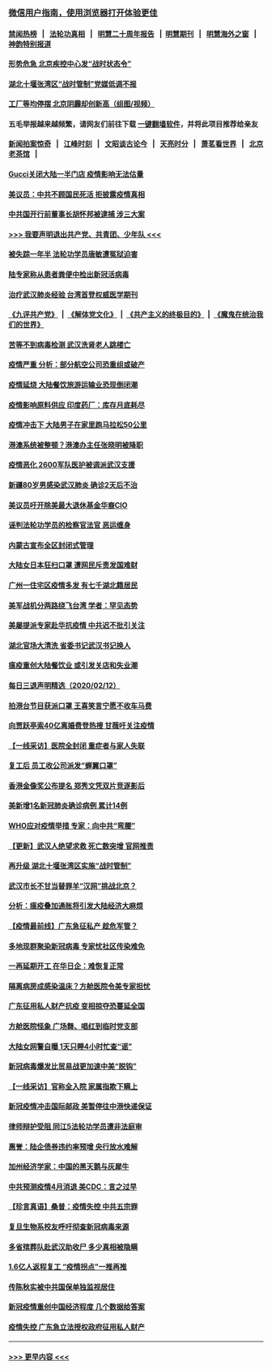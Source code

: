 ### [微信用户指南，使用浏览器打开体验更佳](https://github.com/gfw-breaker/banned-news1/blob/master/indexes/wechat-guide.md?t=0)
#### [禁闻热榜](热点新闻.md?t=0)  &nbsp;&nbsp;|&nbsp;&nbsp; [法轮功真相](https://github.com/gfw-breaker/truth/blob/master/README.md?t=0) &nbsp;&nbsp;|&nbsp;&nbsp; [明慧二十周年报告](https://github.com/gfw-breaker/mh-reports/blob/master/README.md?t=0) &nbsp;&nbsp;|&nbsp;&nbsp;[明慧期刊](https://github.com/gfw-breaker/mh-qikan) &nbsp;&nbsp;|&nbsp;&nbsp; [明慧海外之窗](https://github.com/gfw-breaker/mh-news/blob/master/README.md?t=0) &nbsp;&nbsp;|&nbsp;&nbsp; [神韵特别报道](https://github.com/gfw-breaker/mh-news/blob/master/shenyun.md?t=0)
#### [形势危急 北京疾控中心发“战时状态令”](../pages/nsc413/n11866362.md?t=02132156) 
#### [湖北十堰张湾区“战时管制”党媒低调不报](../pages/nsc413/n11866013.md?t=02132156) 
#### [工厂等均停摆 北京阴霾却创新高（组图/视频）](../pages/nsc413/n11865856.md?t=02132156) 
#### 五毛举报越来越频繁，请网友们前往下载 [一键翻墙软件](https://github.com/gfw-breaker/ssr-accounts)，并将此项目推荐给亲友
#### [新闻拍案惊奇](https://github.com/gfw-breaker/banned-news1/blob/master/pages/link4.md) &nbsp;&nbsp;|&nbsp;&nbsp; [江峰时刻](https://github.com/gfw-breaker/banned-news1/blob/master/pages/link4.md) &nbsp;&nbsp;|&nbsp;&nbsp; [文昭谈古论今](https://github.com/gfw-breaker/banned-news1/blob/master/pages/link4.md) &nbsp;&nbsp;|&nbsp;&nbsp; [天亮时分](https://github.com/gfw-breaker/banned-news1/blob/master/pages/link4.md) &nbsp;&nbsp;|&nbsp;&nbsp; [萧茗看世界](https://github.com/gfw-breaker/banned-news1/blob/master/pages/link4.md) &nbsp;&nbsp;|&nbsp;&nbsp; [北京老茶馆](https://github.com/gfw-breaker/banned-news1/blob/master/pages/link4.md) &nbsp;&nbsp;|&nbsp;&nbsp; 
#### [Gucci关闭大陆一半门店 疫情影响无法估量](../pages/nsc413/n11865799.md?t=02132156) 
#### [美议员：中共不顾国民死活 拒披露疫情真相](../pages/nsc413/n11866147.md?t=02132156) 
#### [中共国开行前董事长胡怀邦被逮捕 涉三大案](../pages/nsc413/n11865943.md?t=02132156) 
#### [>>> 我要声明退出共产党、共青团、少年队 <<<](https://github.com/begood0513/goodnews/blob/master/quit/letter.md) 
#### [被失踪一年半 法轮功学员唐敏遭冤狱迫害](../pages/nsc413/n11863707.md?t=02132156) 
#### [陆专家称从患者粪便中检出新冠活病毒](../pages/nsc413/n11865858.md?t=02132156) 
#### [治疗武汉肺炎经验 台湾首登权威医学期刊](../pages/nsc413/n11865669.md?t=02132156) 
#### [《九评共产党》](https://github.com/begood0513/9ping.md/blob/master/README.md) &nbsp;|&nbsp; [《解体党文化》](../../../../jtdwh.md/blob/master/README.md)  &nbsp;|&nbsp; [《共产主义的终极目的》](../../../../gczydzjmd.md/blob/master/README.md) &nbsp;|&nbsp; [《魔鬼在统治我们的世界》](../../../../mgztzwmdsj.md/blob/master/README.md) 
#### [苦等不到病毒检测 武汉洗肾老人跳楼亡](../pages/nsc413/n11866020.md?t=02132156) 
#### [疫情严重 分析：部分航空公司恐重组或破产](../pages/nsc413/n11865138.md?t=02132156) 
#### [疫情延烧 大陆餐饮旅游运输业恐现倒闭潮](../pages/nsc413/n11865608.md?t=02132156) 
#### [疫情影响原料供应 印度药厂：库存月底耗尽](../pages/nsc413/n11865151.md?t=02132156) 
#### [疫情冲击下 大陆男子在家里跑马拉松50公里](../pages/nsc413/n11865585.md?t=02132156) 
#### [港澳系统被整顿？港澳办主任张晓明被降职](../pages/nsc413/n11865277.md?t=02132156) 
#### [疫情恶化 2600军队医护被调派武汉支援](../pages/nsc413/n11865111.md?t=02132156) 
#### [新疆80岁男感染武汉肺炎 确诊2天后不治](../pages/nsc413/n11865260.md?t=02132156) 
#### [美议员吁开除美最大退休基金华裔CIO](../pages/nsc413/n11865230.md?t=02132156) 
#### [诬判法轮功学员的检察官法官 恶运缠身](../pages/nsc413/n11864380.md?t=02132156) 
#### [内蒙古宣布全区封闭式管理](../pages/nsc413/n11865271.md?t=02132156) 
#### [大陆女日本狂扫口罩 遭网民斥责发国难财](../pages/nsc413/n11865107.md?t=02132156) 
#### [广州一住宅区疫情多发 有七千湖北籍居民](../pages/nsc413/n11865083.md?t=02132156) 
#### [美军战机分两路绕飞台湾 学者：罕见态势](../pages/nsc413/n11864996.md?t=02132156) 
#### [美屡提派专家赴华抗疫情 中共迟不批引关注](../pages/nsc413/n11864719.md?t=02132156) 
#### [湖北官场大清洗 省委书记武汉书记换人](../pages/nsc413/n11865112.md?t=02132156) 
#### [瘟疫重创大陆餐饮业 或引发关店和失业潮](../pages/nsc413/n11864742.md?t=02132156) 
#### [每日三退声明精选（2020/02/12）](../pages/nsc413/n11865077.md?t=02132156) 
#### [拍港台节目获派口罩 王喜笑言宁愿不收车马费](../pages/nsc413/n11864666.md?t=02132156) 
#### [向贾跃亭索40亿离婚费登热搜 甘薇吁关注疫情](../pages/nsc413/n11864426.md?t=02132156) 
#### [【一线采访】医院全封闭 重症者与家人失联](../pages/nsc413/n11864778.md?t=02132156) 
#### [复工后 员工收公司派发“蝉翼口罩”](../pages/nsc413/n11864951.md?t=02132156) 
#### [香港金像奖公布提名 郑秀文凭双片竞逐影后](../pages/nsc413/n11864201.md?t=02132156) 
#### [美新增1名新冠肺炎确诊病例 累计14例](../pages/nsc413/n11864893.md?t=02132156) 
#### [WHO应对疫情举措 专家：向中共“弯腰”](../pages/nsc413/n11864727.md?t=02132156) 
#### [【更新】武汉人绝望求救 死亡数突增 官网推责](../pages/nsc413/n11801312.md?t=02132156) 
#### [再升级 湖北十堰张湾区实施“战时管制”](../pages/nsc413/n11864771.md?t=02132156) 
#### [武汉市长不甘当替罪羊“汉网”挑战北京？](../pages/nsc413/n11864550.md?t=02132156) 
#### [分析：瘟疫叠加通胀将引发大陆经济大麻烦](../pages/nsc413/n11864680.md?t=02132156) 
#### [【疫情最前线】广东急征私产 趁危军管？](../pages/nsc413/n11864205.md?t=02132156) 
#### [多地现群聚染新冠病毒 专家忧社区传染难免](../pages/nsc413/n11864715.md?t=02132156) 
#### [一再延期开工  在华日企：难恢复正常](../pages/nsc413/n11864655.md?t=02132156) 
#### [隔离病房成感染温床？方舱医院令美专家担忧](../pages/nsc413/n11864575.md?t=02132156) 
#### [广东征用私人财产抗疫 变相掠夺恐蔓延全国](../pages/nsc413/n11864608.md?t=02132156) 
#### [方舱医院怪象 广场舞、唱红到临时党支部](../pages/nsc413/n11864361.md?t=02132156) 
#### [大陆女网警自曝 1天只睡4小时忙查“谣”](../pages/nsc413/n11864471.md?t=02132156) 
#### [新冠病毒爆发比贸易战更加速中美“脱钩”](../pages/nsc413/n11864470.md?t=02132156) 
#### [【一线采访】官称全入院 家属指欺下瞒上](../pages/nsc413/n11864466.md?t=02132156) 
#### [新冠疫情冲击国际邮政 美暂停往中港快递保证](../pages/nsc413/n11864207.md?t=02132156) 
#### [律师辩护受阻 同江5法轮功学员遭非法庭审](../pages/nsc413/n11864109.md?t=02132156) 
#### [惠誉：陆企债券违约率预增  央行放水难解](../pages/nsc413/n11864357.md?t=02132156) 
#### [加州经济学家：中国的黑天鹅与灰犀牛](../pages/nsc413/n11862883.md?t=02132156) 
#### [中共预测疫情4月消退 美CDC：言之过早](../pages/nsc413/n11864310.md?t=02132156) 
#### [【珍言真语】桑普：疫情失控 中共五宗罪](../pages/nsc413/n11864157.md?t=02132156) 
#### [复旦生物系校友呼吁彻查新冠病毒来源](../pages/nsc413/n11862499.md?t=02132156) 
#### [多省殡葬队赴武汉助收尸 多少真相被隐瞒](../pages/nsc413/n11864132.md?t=02132156) 
#### [1.6亿人返程复工 “疫情拐点”一推再推](../pages/nsc413/n11864186.md?t=02132156) 
#### [传陈秋实被中共国保单独监视居住](../pages/nsc413/n11864135.md?t=02132156) 
#### [新冠疫情重创中国经济程度 几个数据给答案](../pages/nsc413/n11864203.md?t=02132156) 
#### [疫情失控 广东急立法授权政府征用私人财产](../pages/nsc413/n11863433.md?t=02132156) 

----
#### [ >>> 更早内容 <<< ](../indexes/nsc413-earlier.md)
